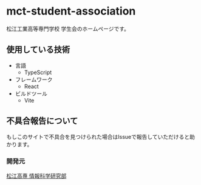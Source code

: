 # mct-student-association
松江工業高等専門学校 学生会のホームページです。

## 使用している技術
- 言語
  - TypeScript
- フレームワーク
  - React
- ビルドツール
  - Vite

## 不具合報告について
もしこのサイトで不具合を見つけられた場合はIssueで報告していただけると助かります。

### 開発元
[松江高専 情報科学研究部](https://joken.dev)
